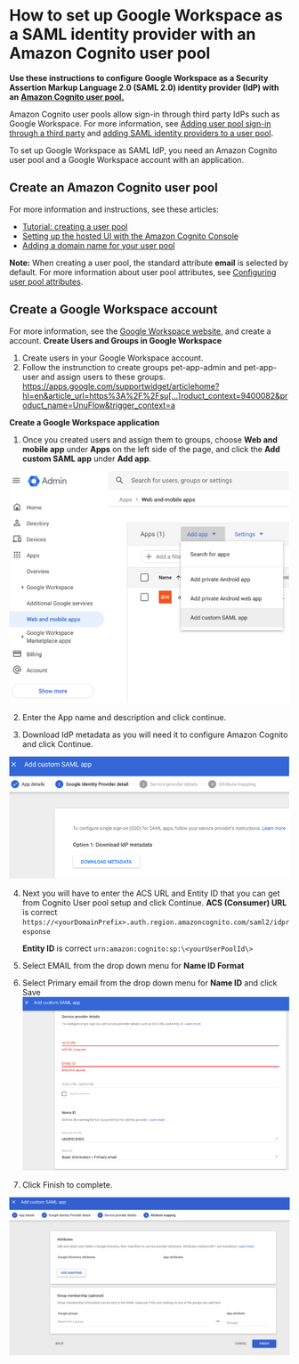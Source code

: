 # **How to set up Google Workspace as a SAML identity provider with an Amazon Cognito user pool**

**Use these instructions to configure Google Workspace as a Security Assertion Markup Language 2.0 (SAML 2.0) identity provider (IdP) with an** [**Amazon Cognito user pool.**](https://docs.aws.amazon.com/cognito/latest/developerguide/cognito-user-identity-pools.html)

Amazon Cognito user pools allow sign-in through third party IdPs such as Google Workspace. For more information, see [Adding user pool sign-in through a third party](https://docs.aws.amazon.com/cognito/latest/developerguide/cognito-user-pools-identity-federation.html) and [adding SAML identity providers to a user pool](https://docs.aws.amazon.com/cognito/latest/developerguide/cognito-user-pools-saml-idp.html).

To set up Google Workspace as SAML IdP, you need an Amazon Cognito user pool and a Google Workspace account with an application.

## **Create an Amazon Cognito user pool**

For more information and instructions, see these articles:

- [Tutorial: creating a user pool](https://docs.aws.amazon.com/cognito/latest/developerguide/tutorial-create-user-pool.html)
- [Setting up the hosted UI with the Amazon Cognito Console](https://docs.aws.amazon.com/cognito/latest/developerguide/cognito-user-pools-app-integration.html#cognito-user-pools-create-an-app-integration)
- [Adding a domain name for your user pool](https://docs.aws.amazon.com/cognito/latest/developerguide/cognito-user-pools-domain.html)

**Note:** When creating a user pool, the standard attribute **email** is selected by default. For more information about user pool attributes, see [Configuring user pool attributes](https://docs.aws.amazon.com/cognito/latest/developerguide/user-pool-settings-attributes.html).

## **Create a Google Workspace account**

For more information, see the [Google Workspace website,](https://workspace.google.com/) and create a account.
**Create Users and Groups in Google Workspace**
1) Create users in your Google Workspace account.
2) Follow the instrunction to create groups pet-app-admin and pet-app-user and assign users to these groups.
https://apps.google.com/supportwidget/articlehome?hl=en&article_url=https%3A%2F%2Fsu[…]roduct_context=9400082&product_name=UnuFlow&trigger_context=a

**Create a Google Workspace application**

1. Once you created users and assign them to groups, choose **Web and mobile app** under **Apps** on the left side of the page, and click the **Add custom SAML app** under **Add app**.

![alternative text](images/Picture1.png "Image Title")

2. Enter the App name and description and click continue.

3. Download IdP metadata as you will need it to configure Amazon Cognito and click Continue.

![alternative text](images/Picture2.png "Image Title")

4. Next you will have to enter the ACS URL and Entity ID that you can get from Cognito User pool setup and click Continue.
     **ACS (Consumer) URL** is correct ```https://<yourDomainPrefix>.auth.region.amazoncognito.com/saml2/idpresponse```

     **Entity ID** is correct ```urn:amazon:cognito:sp:\<yourUserPoolId\>```
5. Select EMAIL from the drop down menu for **Name ID Format**

6. Select Primary email from the drop down menu for **Name ID** and click Save
![alternative text](images/Picture3.png "Image Title")

7. Click Finish to complete.

![alternative text](images/Picture4.png "Image Title")
